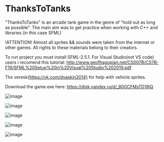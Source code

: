# ThanksToTanks
"ThanksToTanks" is an arcade tank game in the genre of "hold out as long as possible". The main aim was to get practice when working with C++ and libraries (in this case SFML)

!ATTENTION! Almost all sprites && sounds were taken from the internet or other games. All rights to these materials belong to their creators.

To run project you must install SFML-2.5.1. For Visual Studio(not VS code) users i recomend this tutorial: http://www.geofhagopian.net/CS007B/CS7B-F19/SFML%20Setup%20in%20Visual%20Studio%202019.pdf

Thx veresk{https://vk.com/dvaskin2014} for help with vehicle sprites. 

Download the game.exe here: https://disk.yandex.ru/d/_80GCFMsTD18jQ

![image](https://user-images.githubusercontent.com/110718745/183285859-3ba740d0-1dda-452f-9b86-0db0772bcb8d.png)

![image](https://user-images.githubusercontent.com/110718745/183286098-c7eb148d-7c47-4177-9b05-cbf0b1985b1a.png)

![image](https://user-images.githubusercontent.com/110718745/183286142-f742cb8d-2806-4744-afa7-19c3b30a49c3.png)

![image](https://user-images.githubusercontent.com/110718745/183286418-8a81aaff-3395-4304-8db3-f71ef504ccaa.png)

![image](https://user-images.githubusercontent.com/110718745/183286461-12d07fa6-0ba2-472f-9a4f-60f82fafaa26.png)
